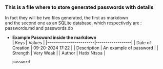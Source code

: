 ### This is a file where to store generated passwords with details

In fact they will be two files generated, the first as markdown  
and the second one as an SQLite database, which respectively are :   
passwords.md and passwords.db  

- **Example Password inside the markdown**  
  | Keys                   | Values           |
  |------------------------|------------------|
  | Date of Creation       | 09-20-2024 17:22 |
  | Description            | An example of password |
  | Strength               | Very Weak        |
  | Author                 | Hatix Ntsoa      |
  
  ```markdown
  password
  ```
